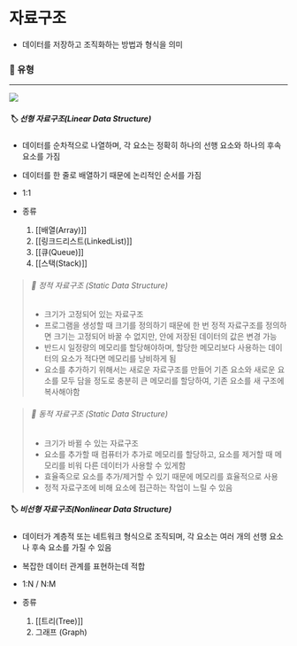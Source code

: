 # 자료구조
- 데이터를 저장하고 조직화하는 방법과 형식을 의미

### 📌 유형
---
![](https://i.imgur.com/riOE1Oa.png)
##### 🏷️ 선형 자료구조(Linear Data Structure)
- 데이터를 순차적으로 나열하며, 각 요소는 정확히 하나의 선행 요소와 하나의 후속 요소를 가짐
- 데이터를 한 줄로 배열하기 때문에 논리적인 순서를 가짐
- 1:1 

- 종류
	1. [[배열(Array)]]
	2. [[링크드리스트(LinkedList)]]
	3. [[큐(Queue)]]
	4. [[스택(Stack)]]

> ###### 📎 정적 자료구조 (Static Data Structure)
> - 크기가 고정되어 있는 자료구조
> - 프로그램을 생성할 때 크기를 정의하기 때문에 한 번 정적 자료구조를 정의하면 크기는 고정되어 바꿀 수 없지만, 안에 저장된 데이터의 값은 변경 가능
> - 반드시 일정량의 메모리를 할당해야하며, 할당한 메모리보다 사용하는 데이터의 요소가 적다면 메모리를 낭비하게 됨
> - 요소를 추가하기 위해서는 새로운 자료구조를 만들어 기존 요소와 새로운 요소를 모두 담을 정도로 충분히 큰 메모리를 할당하여, 기존 요소를 새 구조에 복사해야함


> ###### 📎 동적 자료구조 (Static Data Structure)
> - 크기가 바뀔 수 있는 자료구조
> - 요소를 추가할 때 컴퓨터가 추가로 메모리를 할당하고, 요소를 제거할 때 메모리를 비워 다른 데이터가 사용할 수 있게함
> - 효율족으로 요소를 추가/제거할 수 있기 때문에 메모리를 효율적으로 사용
> - 정적 자료구조에 비해 요소에 접근하는 작업이 느릴 수 있음


##### 🏷️ 비선형 자료구조(Nonlinear Data Structure)
- 데이터가 계층적 또는 네트워크 형식으로 조직되며, 각 요소는 여러 개의 선행 요소나 후속 요소를 가질 수 있음
- 복잡한 데이터 관계를 표현하는데 적합
- 1:N / N:M

- 종류
	1. [[트리(Tree)]]
	2. 그래프 (Graph)